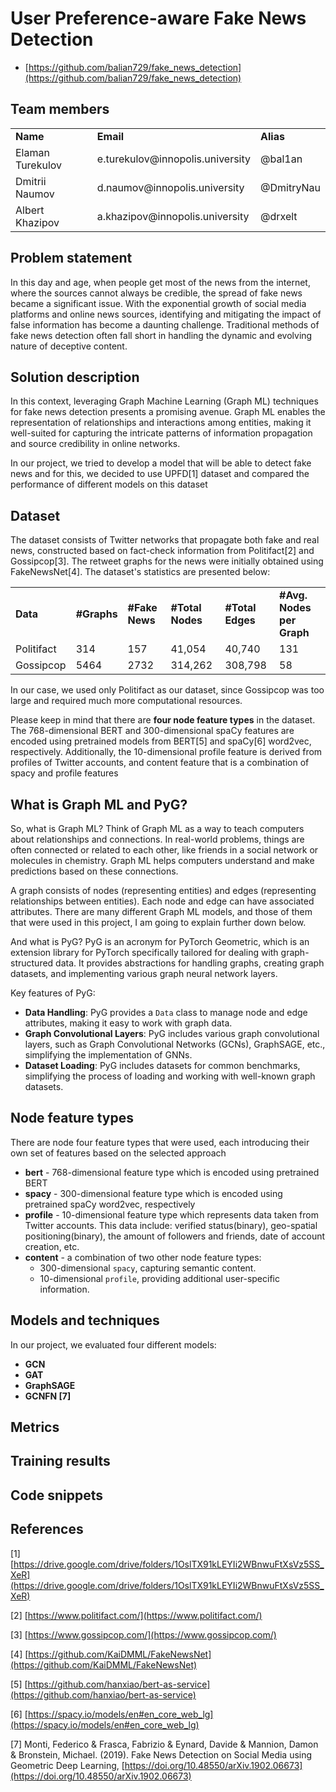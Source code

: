 # **User Preference-aware Fake News Detection**



* [https://github.com/balian729/fake_news_detection](https://github.com/balian729/fake_news_detection)

## **Team members**


<table>
  <tr>
   <td><strong>Name</strong>
   </td>
   <td><strong>Email</strong>
   </td>
   <td><strong>Alias</strong>
   </td>
  </tr>
  <tr>
   <td>Elaman Turekulov
   </td>
   <td>e.turekulov@innopolis.university
   </td>
   <td>@bal1an
   </td>
  </tr>
  <tr>
   <td>Dmitrii Naumov
   </td>
   <td>d.naumov@innopolis.university
   </td>
   <td>@DmitryNau
   </td>
  </tr>
  <tr>
   <td>Albert Khazipov
   </td>
   <td>a.khazipov@innopolis.university
   </td>
   <td>@drxelt
   </td>
  </tr>
</table>


## **Problem statement**

In this day and age, when people get most of the news from the internet, where the sources cannot always be credible, the spread of fake news became a significant issue. With the exponential growth of social media platforms and online news sources, identifying and mitigating the impact of false information has become a daunting challenge. Traditional methods of fake news detection often fall short in handling the dynamic and evolving nature of deceptive content.

## **Solution description**

In this context, leveraging Graph Machine Learning (Graph ML) techniques for fake news detection presents a promising avenue. Graph ML enables the representation of relationships and interactions among entities, making it well-suited for capturing the intricate patterns of information propagation and source credibility in online networks.

In our project, we tried to develop a model that will be able to detect fake news and for this, we decided to use UPFD[1] dataset and compared the performance of different models on this dataset

## **Dataset**

The dataset consists of Twitter networks that propagate both fake and real news, constructed based on fact-check information from Politifact[2] and Gossipcop[3]. The retweet graphs for the news were initially obtained using FakeNewsNet[4]. The dataset's statistics are presented below:


<table>
  <tr>
   <td><strong>Data</strong>
   </td>
   <td><strong>#Graphs</strong>
   </td>
   <td><strong>#Fake News</strong>
   </td>
   <td><strong>#Total Nodes</strong>
   </td>
   <td><strong>#Total Edges</strong>
   </td>
   <td><strong>#Avg. Nodes per Graph</strong>
   </td>
  </tr>
  <tr>
   <td>Politifact
   </td>
   <td>314
   </td>
   <td>157
   </td>
   <td>41,054
   </td>
   <td>40,740
   </td>
   <td>131
   </td>
  </tr>
  <tr>
   <td>Gossipcop
   </td>
   <td>5464
   </td>
   <td>2732
   </td>
   <td>314,262
   </td>
   <td>308,798
   </td>
   <td>58
   </td>
  </tr>
</table>


In our case, we used only Politifact as our dataset, since Gossipcop was too large and required much more computational resources.

Please keep in mind that there are **four node feature types** in the dataset. The 768-dimensional BERT and 300-dimensional spaCy features are encoded using pretrained models from BERT[5] and spaCy[6] word2vec, respectively. Additionally, the 10-dimensional profile feature is derived from profiles of  Twitter accounts, and content feature that is a combination of spacy and profile features

## **What is Graph ML and PyG?**

So, what is Graph ML? Think of Graph ML as a way to teach computers about relationships and connections. In real-world problems, things are often connected or related to each other, like friends in a social network or molecules in chemistry. Graph ML helps computers understand and make predictions based on these connections. 

A graph consists of nodes (representing entities) and edges (representing relationships between entities). Each node and edge can have associated attributes. There are many different Graph ML models, and those of them that were used in this project, I am going to explain further down below.

And what is PyG? PyG is an acronym for PyTorch Geometric, which is an extension library for PyTorch specifically tailored for dealing with graph-structured data. It provides abstractions for handling graphs, creating graph datasets, and implementing various graph neural network layers.

Key features of PyG:



* **Data Handling**: PyG provides a `Data` class to manage node and edge attributes, making it easy to work with graph data. 
* **Graph Convolutional Layers**: PyG includes various graph convolutional layers, such as Graph Convolutional Networks (GCNs), GraphSAGE, etc., simplifying the implementation of GNNs. 
* **Dataset Loading**: PyG includes datasets for common benchmarks, simplifying the process of loading and working with well-known graph datasets.

## **Node feature types**

There are node four feature types that were used, each introducing their own set of features based on the selected approach



* **bert** - 768-dimensional feature type which is encoded using pretrained BERT
* **spacy** - 300-dimensional feature type which is encoded using pretrained spaCy word2vec, respectively
* **profile** - 10-dimensional feature type which represents data taken from Twitter accounts. This data include: verified status(binary), geo-spatial positioning(binary), the amount of followers and friends, date of account creation, etc.
* **content** - a combination of two other node feature types:  
    * 300-dimensional `spacy`, capturing semantic content.
    * 10-dimensional `profile`, providing additional user-specific information.

## **Models and techniques**

In our project, we evaluated four different models: 



* **GCN**
* **GAT**
* **GraphSAGE**
* **GCNFN [7]**

## **Metrics**

## **Training results**

## **Code snippets**

## **References**

[1] [https://drive.google.com/drive/folders/1OslTX91kLEYIi2WBnwuFtXsVz5SS_XeR](https://drive.google.com/drive/folders/1OslTX91kLEYIi2WBnwuFtXsVz5SS_XeR)

[2] [https://www.politifact.com/](https://www.politifact.com/)

[3] [https://www.gossipcop.com/](https://www.gossipcop.com/)

[4] [https://github.com/KaiDMML/FakeNewsNet](https://github.com/KaiDMML/FakeNewsNet)

[5] [https://github.com/hanxiao/bert-as-service](https://github.com/hanxiao/bert-as-service)

[6] [https://spacy.io/models/en#en_core_web_lg](https://spacy.io/models/en#en_core_web_lg)

[7] Monti, Federico & Frasca, Fabrizio & Eynard, Davide & Mannion, Damon & Bronstein, Michael. (2019). Fake News Detection on Social Media using Geometric Deep Learning, [https://doi.org/10.48550/arXiv.1902.06673](https://doi.org/10.48550/arXiv.1902.06673)
